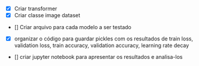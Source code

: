 - [x] Criar transformer
- [x] Criar classe image dataset
- [] Criar arquivo para cada modelo a ser testado
- [x] organizar o código para guardar pickles com os resultados de train loss, validation loss, train accuracy, validation accuracy, learning rate decay
- [] criar jupyter notebook para apresentar os resultados e analisa-los

